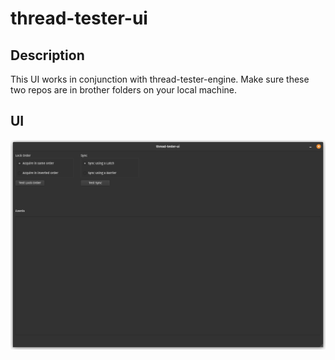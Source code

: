 # thread-tester-ui

## Description

This UI works in conjunction with thread-tester-engine.  Make sure these two repos are in brother folders on your local machine.

## UI

![UI](doc/ui_screenshot.png)

